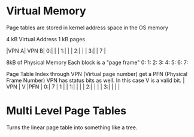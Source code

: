 # Virtual Memory

Page tables are stored in kernel address space in the OS memory

4 kB Virtual Address
1 kB pages

  |VPN A| VPN B|
0:|     |      |
1:|     |      |
2:|     |      |
3:|     |   7  |

8kB of Physical Memory
Each block is a "page frame"
0:
1:
2:
3:
4:
5:
6:
7:

Page Table
Index through VPN (Virtual page number) get a PFN (Physical Frame Number)
VPN has status bits as well. In this case V is a valid bit.
  | VPN | V |PFN |
0:| 7   | 1 |    |
1:|     |   |    |
2:|     |   |    |
3:|     |   |    |

# Multi Level Page Tables

Turns the linear page table into something like a tree.
